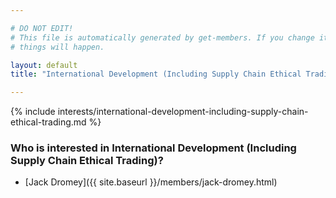 ```yaml
---

# DO NOT EDIT!
# This file is automatically generated by get-members. If you change it, bad
# things will happen.

layout: default
title: "International Development (Including Supply Chain Ethical Trading)"

---
```


{% include interests/international-development-including-supply-chain-ethical-trading.md %}

### Who is interested in International Development (Including Supply Chain Ethical Trading)?


* [Jack Dromey]({{ site.baseurl }}/members/jack-dromey.html)
